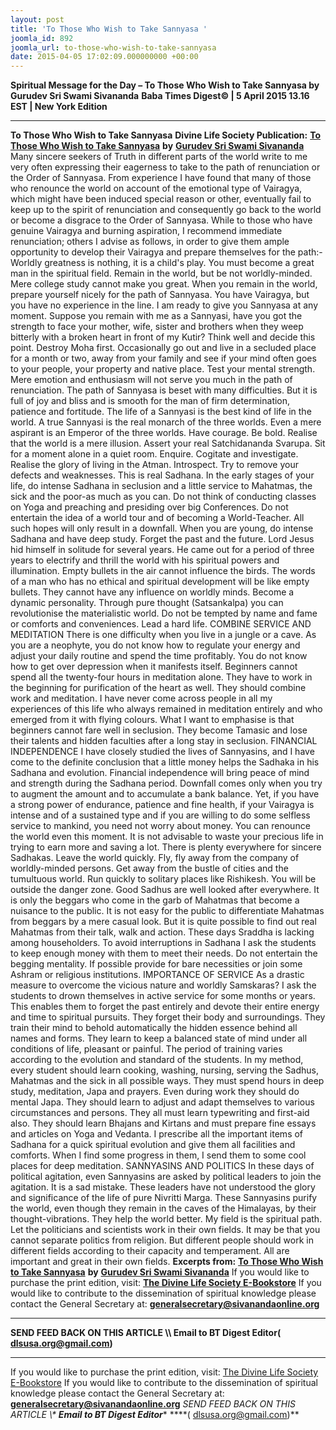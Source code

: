 ```yaml
---
layout: post
title: 'To Those Who Wish to Take Sannyasa '
joomla_id: 892
joomla_url: to-those-who-wish-to-take-sannyasa
date: 2015-04-05 17:02:09.000000000 +00:00
---
```

**Spiritual Message for the Day – To Those Who Wish to Take Sannyasa by Gurudev Sri Swami Sivananda**
**Baba Times Digest© | 5 April 2015 13.16 EST | New York Edition**
* * *
**To Those Who Wish to Take Sannyasa**
**Divine Life Society Publication:** [**To Those Who Wish to Take Sannyasa**](http://sivanandaonline.org/public_html/?cmd=displaysection&section_id=674) **by** [**Gurudev Sri Swami Sivananda**](http://www.dlshq.org/saints/siva.htm)
Many sincere seekers of Truth in different parts of the world write to me very often expressing their eagerness to take to the path of renunciation or the Order of Sannyasa. From experience I have found that many of those who renounce the world on account of the emotional type of Vairagya, which might have been induced special reason or other, eventually fail to keep up to the spirit of renunciation and consequently go back to the world or become a disgrace to the Order of Sannyasa. While to those who have genuine Vairagya and burning aspiration, I recommend immediate renunciation; others I advise as follows, in order to give them ample opportunity to develop their Vairagya and prepare themselves for the path:-
Worldly greatness is nothing, it is a child's play. You must become a great man in the spiritual field. Remain in the world, but be not worldly-minded. Mere college study cannot make you great. When you remain in the world, prepare yourself nicely for the path of Sannyasa. You have Vairagya, but you have no experience in the line. I am ready to give you Sannyasa at any moment. Suppose you remain with me as a Sannyasi, have you got the strength to face your mother, wife, sister and brothers when they weep bitterly with a broken heart in front of my Kutir? Think well and decide this point. Destroy Moha first. Occasionally go out and live in a secluded place for a month or two, away from your family and see if your mind often goes to your people, your property and native place. Test your mental strength.
Mere emotion and enthusiasm will not serve you much in the path of renunciation. The path of Sannyasa is beset with many difficulties. But it is full of joy and bliss and is smooth for the man of firm determination, patience and fortitude. The life of a Sannyasi is the best kind of life in the world. A true Sannyasi is the real monarch of the three worlds. Even a mere aspirant is an Emperor of the three worlds. Have courage. Be bold. Realise that the world is a mere illusion. Assert your real Satchidananda Svarupa.
Sit for a moment alone in a quiet room. Enquire. Cogitate and investigate. Realise the glory of living in the Atman. Introspect. Try to remove your defects and weaknesses. This is real Sadhana.
In the early stages of your life, do intense Sadhana in seclusion and a little service to Mahatmas, the sick and the poor-as much as you can. Do not think of conducting classes on Yoga and preaching and presiding over big Conferences. Do not entertain the idea of a world tour and of becoming a World-Teacher. All such hopes will only result in a downfall. When you are young, do intense Sadhana and have deep study. Forget the past and the future. Lord Jesus hid himself in solitude for several years. He came out for a period of three years to electrify and thrill the world with his spiritual powers and illumination. Empty bullets in the air cannot influence the birds. The words of a man who has no ethical and spiritual development will be like empty bullets. They cannot have any influence on worldly minds. Become a dynamic personality. Through pure thought (Satsankalpa) you can revolutionise the materialistic world. Do not be tempted by name and fame or comforts and conveniences. Lead a hard life.
COMBINE SERVICE AND MEDITATION
There is one difficulty when you live in a jungle or a cave. As you are a neophyte, you do not know how to regulate your energy and adjust your daily routine and spend the time profitably. You do not know how to get over depression when it manifests itself. Beginners cannot spend all the twenty-four hours in meditation alone. They have to work in the beginning for purification of the heart as well. They should combine work and meditation. I have never come across people in all my experiences of this life who always remained in meditation entirely and who emerged from it with flying colours. What I want to emphasise is that beginners cannot fare well in seclusion. They become Tamasic and lose their talents and hidden faculties after a long stay in seclusion.
FINANCIAL INDEPENDENCE
I have closely studied the lives of Sannyasins, and I have come to the definite conclusion that a little money helps the Sadhaka in his Sadhana and evolution. Financial independence will bring peace of mind and strength during the Sadhana period. Downfall comes only when you try to augment the amount and to accumulate a bank balance. Yet, if you have a strong power of endurance, patience and fine health, if your Vairagya is intense and of a sustained type and if you are willing to do some selfless service to mankind, you need not worry about money. You can renounce the world even this moment. It is not advisable to waste your precious life in trying to earn more and saving a lot. There is plenty everywhere for sincere Sadhakas. Leave the world quickly. Fly, fly away from the company of worldly-minded persons. Get away from the bustle of cities and the tumultuous world. Run quickly to solitary places like Rishikesh. You will be outside the danger zone.
Good Sadhus are well looked after everywhere. It is only the beggars who come in the garb of Mahatmas that become a nuisance to the public. It is not easy for the public to differentiate Mahatmas from beggars by a mere casual look. But it is quite possible to find out real Mahatmas from their talk, walk and action. These days Sraddha is lacking among householders. To avoid interruptions in Sadhana I ask the students to keep enough money with them to meet their needs. Do not entertain the begging mentality. If possible provide for bare necessities or join some Ashram or religious institutions.
IMPORTANCE OF SERVICE
As a drastic measure to overcome the vicious nature and worldly Samskaras? I ask the students to drown themselves in active service for some months or years. This enables them to forget the past entirely and devote their entire energy and time to spiritual pursuits. They forget their body and surroundings. They train their mind to behold automatically the hidden essence behind all names and forms. They learn to keep a balanced state of mind under all conditions of life, pleasant or painful. The period of training varies according to the evolution and standard of the students.
In my method, every student should learn cooking, washing, nursing, serving the Sadhus, Mahatmas and the sick in all possible ways. They must spend hours in deep study, meditation, Japa and prayers. Even during work they should do mental Japa. They should learn to adjust and adapt themselves to various circumstances and persons. They all must learn typewriting and first-aid also. They should learn Bhajans and Kirtans and must prepare fine essays and articles on Yoga and Vedanta. I prescribe all the important items of Sadhana for a quick spiritual evolution and give them all facilities and comforts. When I find some progress in them, I send them to some cool places for deep meditation.
SANNYASINS AND POLITICS
In these days of political agitation, even Sannyasins are asked by political leaders to join the agitation. It is a sad mistake. These leaders have not understood the glory and significance of the life of pure Nivritti Marga. These Sannyasins purify the world, even though they remain in the caves of the Himalayas, by their thought-vibrations. They help the world better. My field is the spiritual path. Let the politicians and scientists work in their own fields. It may be that you cannot separate politics from religion. But different people should work in different fields according to their capacity and temperament. All are important and great in their own fields.
**Excerpts from:** [**To Those Who Wish to Take Sannyasa**](http://sivanandaonline.org/public_html/?cmd=displaysection&section_id=674) **by** [**Gurudev Sri Swami Sivananda**](http://www.dlshq.org/saints/siva.htm)
If you would like to purchase the print edition, visit: **[The Divine Life Society E-Bookstore](http://www.dlshq.org/download/download.htm)**
If you would like to contribute to the dissemination of spiritual knowledge please contact the General Secretary at: [](mailto:%20%3Cscript%20type=%27text/javascript%27%3E%20%3C%21--%20var%20prefix%20=%20%27ma%27%20+%20%27il%27%20+%20%27to%27;%20var%20path%20=%20%27hr%27%20+%20%27ef%27%20+%20%27=%27;%20var%20addy57016%20=%20%27generalsecretary%27%20+%20%27@%27;%20addy57016%20=%20addy57016%20+%20%27sivanandaonline%27%20+%20%27.%27%20+%20%27org%27;%20document.write%28%27%3Ca%20%27%20+%20path%20+%20%27%5C%27%27%20+%20prefix%20+%20%27:%27%20+%20addy57016%20+%20%27%5C%27%3E%27%29;%20document.write%28addy57016%29;%20document.write%28%27%3C%5C/a%3E%27%29;%20//--%3E%5Cn%20%3C/script%3E%3Cscript%20type=%27text/javascript%27%3E%20%3C%21--%20document.write%28%27%3Cspan%20style=%5C%27display:%20none;%5C%27%3E%27%29;%20//--%3E%20%3C/script%3EThis%20email%20address%20is%20being%20protected%20from%20spambots.%20You%20need%20JavaScript%20enabled%20to%20view%20it.%20%3Cscript%20type=%27text/javascript%27%3E%20%3C%21--%20document.write%28%27%3C/%27%29;%20document.write%28%27span%3E%27%29;%20//--%3E%20%3C/script%3E?subject=Contribution%20to%20Dissemination%20of%20Spiritual%20Knowledge) **generalsecretary@sivanandaonline.org**
****
**SEND FEED BACK ON THIS ARTICLE \\\ Email to BT Digest Editor[](mailto:%20%3Cscript%20type=%27text/javascript%27%3E%20%3C%21--%20var%20prefix%20=%20%27ma%27%20+%20%27il%27%20+%20%27to%27;%20var%20path%20=%20%27hr%27%20+%20%27ef%27%20+%20%27=%27;%20var%20addy72654%20=%20%27dlsusa.org%27%20+%20%27@%27;%20addy72654%20=%20addy72654%20+%20%27gmail%27%20+%20%27.%27%20+%20%27com%27;%20document.write%28%27%3Ca%20%27%20+%20path%20+%20%27%5C%27%27%20+%20prefix%20+%20%27:%27%20+%20addy72654%20+%20%27%5C%27%3E%27%29;%20document.write%28addy72654%29;%20document.write%28%27%3C%5C/a%3E%27%29;%20//--%3E%5Cn%20%3C/script%3E%3Cscript%20type=%27text/javascript%27%3E%20%3C%21--%20document.write%28%27%3Cspan%20style=%5C%27display:%20none;%5C%27%3E%27%29;%20//--%3E%20%3C/script%3EThis%20email%20address%20is%20being%20protected%20from%20spambots.%20You%20need%20JavaScript%20enabled%20to%20view%20it.%20%3Cscript%20type=%27text/javascript%27%3E%20%3C%21--%20document.write%28%27%3C/%27%29;%20document.write%28%27span%3E%27%29;%20//--%3E%20%3C/script%3E?subject=DLS%20Posts)( [dlsusa.org@gmail.com](mailto:dlsusa.org@gmail.com))**
* * *
  
If you would like to purchase the print edition, visit: [The Divine Life Society E-Bookstore](http://www.dlshq.org/download/download.htm)
If you would like to contribute to the dissemination of spiritual knowledge please contact the General Secretary at: **[generalsecretary@sivanandaonline.org](mailto:generalsecretary@sivanandaonline.org)**
**SEND FEED BACK ON THIS ARTICLE \\\**  **Email to BT Digest Editor**** [](mailto:%20%3Cscript%20type=%27text/javascript%27%3E%20%3C%21--%20var%20prefix%20=%20%27ma%27%20+%20%27il%27%20+%20%27to%27;%20var%20path%20=%20%27hr%27%20+%20%27ef%27%20+%20%27=%27;%20var%20addy72654%20=%20%27dlsusa.org%27%20+%20%27@%27;%20addy72654%20=%20addy72654%20+%20%27gmail%27%20+%20%27.%27%20+%20%27com%27;%20document.write%28%27%3Ca%20%27%20+%20path%20+%20%27%5C%27%27%20+%20prefix%20+%20%27:%27%20+%20addy72654%20+%20%27%5C%27%3E%27%29;%20document.write%28addy72654%29;%20document.write%28%27%3C%5C/a%3E%27%29;%20//--%3E%5Cn%20%3C/script%3E%3Cscript%20type=%27text/javascript%27%3E%20%3C%21--%20document.write%28%27%3Cspan%20style=%5C%27display:%20none;%5C%27%3E%27%29;%20//--%3E%20%3C/script%3EThis%20email%20address%20is%20being%20protected%20from%20spambots.%20You%20need%20JavaScript%20enabled%20to%20view%20it.%20%3Cscript%20type=%27text/javascript%27%3E%20%3C%21--%20document.write%28%27%3C/%27%29;%20document.write%28%27span%3E%27%29;%20//--%3E%20%3C/script%3E?subject=DLS%20Posts)****( [dlsusa.org@gmail.com](mailto:dlsusa.org@gmail.com))**  
